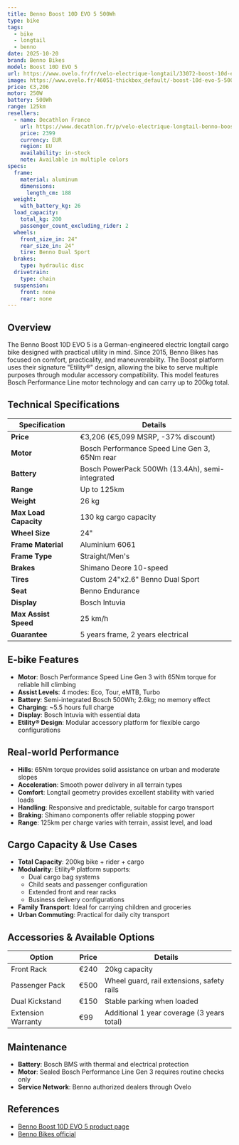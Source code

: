 ```yaml
---
title: Benno Boost 10D EVO 5 500Wh
type: bike
tags:
  - bike
  - longtail
  - benno
date: 2025-10-20
brand: Benno Bikes
model: Boost 10D EVO 5
url: https://www.ovelo.fr/fr/velo-electrique-longtail/33072-boost-10d-evo-5-500wh.html
image: https://www.ovelo.fr/46051-thickbox_default/-boost-10d-evo-5-500wh.jpg
price: €3,206
motor: 250W
battery: 500Wh
range: 125km
resellers:
  - name: Decathlon France
    url: https://www.decathlon.fr/p/velo-electrique-longtail-benno-boost-10d-evo-5-400wh-noir/_/R-p-366920
    price: 2399
    currency: EUR
    region: EU
    availability: in-stock
    note: Available in multiple colors
specs:
  frame:
    material: aluminum
    dimensions:
      length_cm: 188
  weight:
    with_battery_kg: 26
  load_capacity:
    total_kg: 200
    passenger_count_excluding_rider: 2
  wheels:
    front_size_in: 24"
    rear_size_in: 24"
    tire: Benno Dual Sport
  brakes:
    type: hydraulic disc
  drivetrain:
    type: chain
  suspension:
    front: none
    rear: none
---
```


## Overview

The Benno Boost 10D EVO 5 is a German-engineered electric longtail cargo bike designed with practical utility in mind. Since 2015, Benno Bikes has focused on comfort, practicality, and maneuverability. The Boost platform uses their signature "Etility®" design, allowing the bike to serve multiple purposes through modular accessory compatibility. This model features Bosch Performance Line motor technology and can carry up to 200kg total.

## Technical Specifications

| Specification         | Details                                         |
| --------------------- | ----------------------------------------------- |
| **Price**             | €3,206 (€5,099 MSRP, -37% discount)             |
| **Motor**             | Bosch Performance Speed Line Gen 3, 65Nm rear   |
| **Battery**           | Bosch PowerPack 500Wh (13.4Ah), semi-integrated |
| **Range**             | Up to 125km                                     |
| **Weight**            | 26 kg                                           |
| **Max Load Capacity** | 130 kg cargo capacity                           |
| **Wheel Size**        | 24"                                             |
| **Frame Material**    | Aluminium 6061                                  |
| **Frame Type**        | Straight/Men's                                  |
| **Brakes**            | Shimano Deore 10-speed                          |
| **Tires**             | Custom 24"x2.6" Benno Dual Sport                |
| **Seat**              | Benno Endurance                                 |
| **Display**           | Bosch Intuvia                                   |
| **Max Assist Speed**  | 25 km/h                                         |
| **Guarantee**         | 5 years frame, 2 years electrical               |

## E-bike Features

- **Motor**: Bosch Performance Speed Line Gen 3 with 65Nm torque for reliable hill climbing
- **Assist Levels**: 4 modes: Eco, Tour, eMTB, Turbo
- **Battery**: Semi-integrated Bosch 500Wh; 2.6kg; no memory effect
- **Charging**: ~5.5 hours full charge
- **Display**: Bosch Intuvia with essential data
- **Etility® Design**: Modular accessory platform for flexible cargo configurations

## Real-world Performance

- **Hills**: 65Nm torque provides solid assistance on urban and moderate slopes
- **Acceleration**: Smooth power delivery in all terrain types
- **Comfort**: Longtail geometry provides excellent stability with varied loads
- **Handling**: Responsive and predictable, suitable for cargo transport
- **Braking**: Shimano components offer reliable stopping power
- **Range**: 125km per charge varies with terrain, assist level, and load

## Cargo Capacity & Use Cases

- **Total Capacity**: 200kg bike + rider + cargo
- **Modularity**: Etility® platform supports:
  - Dual cargo bag systems
  - Child seats and passenger configuration
  - Extended front and rear racks
  - Business delivery configurations
- **Family Transport**: Ideal for carrying children and groceries
- **Urban Commuting**: Practical for daily city transport

## Accessories & Available Options

| Option             | Price | Details                                    |
| ------------------ | ----- | ------------------------------------------ |
| Front Rack         | €240  | 20kg capacity                              |
| Passenger Pack     | €500  | Wheel guard, rail extensions, safety rails |
| Dual Kickstand     | €150  | Stable parking when loaded                 |
| Extension Warranty | €99   | Additional 1 year coverage (3 years total) |

## Maintenance

- **Battery**: Bosch BMS with thermal and electrical protection
- **Motor**: Sealed Bosch Performance Line Gen 3 requires routine checks only
- **Service Network**: Benno authorized dealers through Ovelo

## References

- [Benno Boost 10D EVO 5 product page](https://www.ovelo.fr/fr/velo-electrique-longtail/33072-boost-10d-evo-5-500wh.html)
- [Benno Bikes official](https://www.ovelo.fr/fr/)
